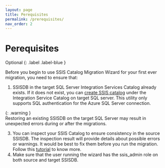 ```yaml
---
layout: page
title: Perequisites
permalink: /prerequisites/
nav_order: 2
---
```


# Perequisites

Optional
{: .label .label-blue }

Before you begin to use SSIS Catalog Migration Wizard for your first ever migration, you need to ensure that:
1. SSISDB in the target SQL Server Integration Services Catalog already exists. If it does not exist, you can [create SSIS catalog](https://azureops.org/articles/create-ssis-catalog/) under the Integration 
Service Catalog on target SQL server. This utility only supports SQL authentication for the Azure SQL Server connection.

{: .warning }  
Restoring an existing SSISDB on the target SQL Server may result in unexpected errors during or after the migrations.

3. You can inspect your SSIS Catalog to ensure consistency in the source 
SSISDB. The inspection result will provide details about possible errors or warnings. It would be best to fix them before you run the 
migration. Follow this [tutorial](https://azureops.org/articles/is-your-ssis-catalog-migration-ready/) to know more.
4. Make sure that the user running the wizard has the ssis_admin role on both source and target SSISDB.
